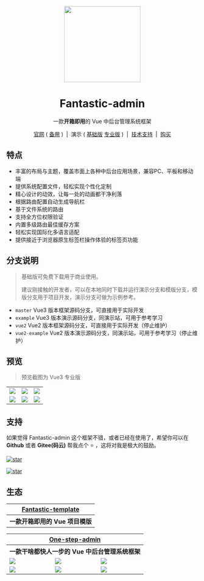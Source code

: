<p align="center">
    <img src="https://fantastic-admin.netlify.app/logo.png" width="200" height="200" />
</p>

<h1 align="center">Fantastic-admin</h1>

<p align="center">一款<b>开箱即用</b>的 Vue 中后台管理系统框架</p>

<p align="center">
    <a href="https://fantastic-admin.netlify.app" target="_blank">官网</a>
    ( <a href="https://gitee.com/hooray/fantastic-admin/tree/docs" target="_blank">备用</a> )
    <span>&nbsp;|&nbsp;</span>
    演示
    ( <a href="https://fantastic-admin.netlify.app/vue3/basic" target="_blank">基础版</a>
    <a href="https://fantastic-admin.netlify.app/vue3/pro" target="_blank">专业版</a> )
    <span>&nbsp;|&nbsp;</span>
    <a href="https://fantastic-admin.netlify.app/support.html" target="_blank">技术支持</a>
    <span>&nbsp;|&nbsp;</span>
    <a href="https://fantastic-admin.netlify.app/buy.html" target="_blank">购买</a>
<p>

## 特点

- 丰富的布局与主题，覆盖市面上各种中后台应用场景，兼容PC、平板和移动端
- 提供系统配置文件，轻松实现个性化定制
- 精心设计的动效，让每一处的动画都干净利落
- 根据路由配置自动生成导航栏
- 基于文件系统的路由
- 支持全方位权限验证
- 内置多级路由最佳缓存方案
- 轻松实现国际化多语言适配
- 提供接近于浏览器原生标签栏操作体验的标签页功能

## 分支说明

> 基础版可免费下载用于商业使用。
> 
> 建议刚接触的开发者，可以在本地同时下载并运行演示分支和模版分支，模版分支用于项目开发，演示分支可做为示例参考。

- `master` Vue3 版本框架源码分支，可直接用于实际开发
- `example` Vue3 版本演示源码分支，同演示站，可用于参考学习
- `vue2` Vue2 版本框架源码分支，可直接用于实际开发（停止维护）
- `vue2-example` Vue2 版本演示源码分支，同演示站，可用于参考学习（停止维护）

## 预览

> 预览截图为 Vue3 专业版

<table>
    <tr>
        <td><img src="https://fantastic-admin.netlify.app/preview1.png" /></td>
        <td><img src="https://fantastic-admin.netlify.app/preview2.png" /></td>
        <td><img src="https://fantastic-admin.netlify.app/preview3.png" /></td>
    </tr>
    <tr>
        <td><img src="https://fantastic-admin.netlify.app/preview4.png" /></td>
        <td><img src="https://fantastic-admin.netlify.app/preview5.png" /></td>
        <td><img src="https://fantastic-admin.netlify.app/preview6.png" /></td>
    </tr>
</table>

## 支持

如果觉得 Fantastic-admin 这个框架不错，或者已经在使用了，希望你可以在 **Github** 或者 **Gitee(码云)** 帮我点个 ⭐ ，这将对我是极大的鼓励。

[![star](https://img.shields.io/github/stars/hooray/fantastic-admin?style=social)](https://github.com/hooray/fantastic-admin/stargazers)

[![star](https://gitee.com/hooray/fantastic-admin/badge/star.svg?theme=dark)](https://gitee.com/hooray/fantastic-admin/stargazers)

## 生态

<table>
    <tr>
        <th colspan="3" align="center">
            <a href="https://fantastic-template.netlify.app" target="_blank">Fantastic-template</a>
        </th>
    </tr>
    <tr>
        <th colspan="3" align="center">
            一款开箱即用的 Vue 项目模版
        </th>
    </tr>
</table>

<table>
    <tr>
        <th colspan="3" align="center">
            <a href="https://one-step-admin.netlify.app" target="_blank">One-step-admin</a>
        </th>
    </tr>
    <tr>
        <th colspan="3" align="center">
            一款干啥都快人一步的 Vue 中后台管理系统框架
        </th>
    </tr>
    <tr>
        <td><img src="https://one-step-admin.netlify.app/preview1.png" /></td>
        <td><img src="https://one-step-admin.netlify.app/preview2.png" /></td>
        <td><img src="https://one-step-admin.netlify.app/preview3.png" /></td>
    </tr>
    <tr>
        <td><img src="https://one-step-admin.netlify.app/preview4.png" /></td>
        <td><img src="https://one-step-admin.netlify.app/preview5.png" /></td>
        <td><img src="https://one-step-admin.netlify.app/preview6.png" /></td>
    </tr>
</table>
